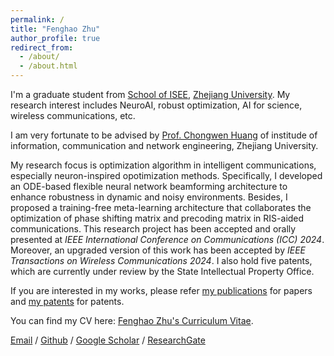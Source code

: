 ```yaml
---
permalink: /
title: "Fenghao Zhu"
author_profile: true
redirect_from: 
  - /about/
  - /about.html
---
```

I'm a graduate student from [School of ISEE](http://www.isee.zju.edu.cn/), [Zhejiang University](https://www.zju.edu.cn/). My research interest includes NeuroAI, robust optimization, AI for science, wireless communications, etc.

I am very fortunate to be advised by [Prof. Chongwen Huang](https://www.researchgate.net/profile/Huang-Chongwen/stats) of institude of information, communication and network engineering, Zhejiang University.

My research focus is optimization algorithm in intelligent communications, especially neuron-inspired opotimization methods. Specifically, I developed an ODE-based flexible neural network beamforming architecture to enhance robustness in dynamic and noisy environments. Besides, I proposed a training-free meta-learning architecture that collaborates the optimization of phase shifting matrix and precoding matrix in RIS-aided communications. This research project has been accepted and orally presented at _IEEE International Conference on Communications (ICC) 2024_. Moreover, an upgraded version of this work has been accepted by _IEEE Transactions on Wireless Communications 2024_. I also hold five patents, which are currently under review by the State Intellectual Property Office.

If you are interested in my works, please refer [my publications](https://tp1000d.github.io/XWang/publications/) for papers and [my patents](https://tp1000d.github.io/XWang/patents/) for patents.

You can find my CV here: [Fenghao Zhu's Curriculum Vitae](https://github.com/tp1000d/XWang/blob/master/assets/cv_Xinquan_Wang_ZJU.pdf).

[Email](mailto:zjuzfh@zju.edu.cn) / [Github](https://github.com/fenghaozhu) / [Google Scholar](https://scholar.google.com/citations?user=0llzifoAAAAJ&hl=en) / [ResearchGate](https://www.researchgate.net/profile/Fenghao-Zhu-2)
